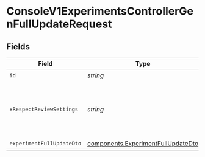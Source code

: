 # ConsoleV1ExperimentsControllerGenFullUpdateRequest


## Fields

| Field                                                                                    | Type                                                                                     | Required                                                                                 | Description                                                                              |
| ---------------------------------------------------------------------------------------- | ---------------------------------------------------------------------------------------- | ---------------------------------------------------------------------------------------- | ---------------------------------------------------------------------------------------- |
| `id`                                                                                     | *string*                                                                                 | :heavy_check_mark:                                                                       | id                                                                                       |
| `xRespectReviewSettings`                                                                 | *string*                                                                                 | :heavy_minus_sign:                                                                       | Optional header to respect review settings for mutation endpoints.                       |
| `experimentFullUpdateDto`                                                                | [components.ExperimentFullUpdateDto](../../models/components/experimentfullupdatedto.md) | :heavy_check_mark:                                                                       | N/A                                                                                      |